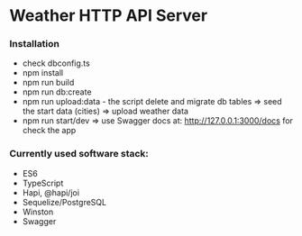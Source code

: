 # Weather HTTP API Server

### Installation
* check dbconfig.ts
* npm install
* npm run build
* npm run db:create
* npm run upload:data - the script delete and migrate db tables => seed the start data (cities) => upload weather data
* npm run start/dev => use Swagger docs at: http://127.0.0.1:3000/docs for check the app


### Currently used software stack:
* ES6
* TypeScript
* Hapi, @hapi/joi
* Sequelize/PostgreSQL
* Winston
* Swagger
